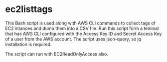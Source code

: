 # ec2listtags
This Bash script is used along with AWS CLI commands to collect tags of EC2 intances and dump them into a CSV file.
Run this script form a teminal that has AWS CLI configured with the Access Key ID and Secret Access Key of a user from the AWS account.
The script uses json-query, so jq installation is required. 

The script can run with EC2ReadOnlyAccess also. 
